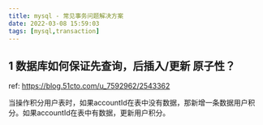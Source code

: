 ```yaml
---
title: mysql - 常见事务问题解决方案
date: 2022-03-08 15:59:03
tags: [mysql,transaction]
---
```


## 1 数据库如何保证先查询，后插入/更新 原子性？

ref: https://blog.51cto.com/u_7592962/2543362

当操作积分用户表时，如果accountId在表中没有数据，那新增一条数据用户积分。如果accountId在表中有数据，更新用户积分。

